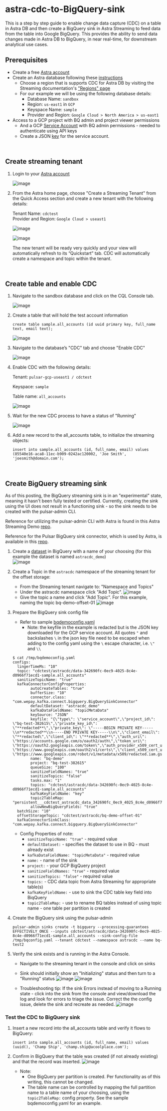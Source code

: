 # astra-cdc-to-BigQuery-sink
This is a step by step guide to enable change data capture (CDC) on a table in Astra DB and then create a BigQuery sink in Astra Streaming to feed data from the table into Google BigQuery. This provides the ability to send data changes made in Astra DB to BigQuery, in near real-time, for downstream analytical use cases.

## Prerequisites

- Create a free [Astra account](https://astra.datastax.com/)  
- Create an Astra database following these [instructions](https://awesome-astra.github.io/docs/pages/astra/cdc-for-astra/) 
  - Choose a region that is supports CDC for Astra DB by visiting the Streaming documentation's ["Regions" page](https://docs.datastax.com/en/streaming/astra-streaming/operations/astream-regions.html)
  - For our example we will be using the following database details:
    - Database Name: `sandbox`
    - Region: `us-east1` in `GCP`
    - Keyspace Name: `sample`
    - Provider and Region: `Google Cloud > North America > us-east1`
- Access to a GCP project with BQ admin and project viewer permissions
	- And a GCP [Service Account](https://cloud.google.com/iam/docs/service-accounts-create) with BQ admin permissions - needed to authenticate using API keys
	- Create a JSON [key](https://cloud.google.com/iam/docs/keys-create-delete) for the service account.

<br>

## Create streaming tenant

1. Login to your [Astra account](https://astra.datastax.com/)

    ![image](https://user-images.githubusercontent.com/41307386/225459590-dc605fbb-3b87-4309-a95b-6c674fec664f.png)

2. From the Astra home page, choose "Create a Streaming Tenant" from the Quick Access section and create a new tenant with the following details:

    Tenant Name: `cdctest`   
    Provider and Region: `Google Cloud > useast1`

    ![image](https://user-images.githubusercontent.com/41307386/225459466-a4a310f3-9fd0-4bff-b455-265068f52c59.png)
    
    ![image](https://user-images.githubusercontent.com/41307386/225460342-0c6abcf9-f511-404b-a717-a6d488d45052.png)

    The new tenant will be ready very quickly and your view will automatically refresh to its “Quickstart” tab. CDC will automatically create a namespace and topic within the tenant.

<br>

## Create table and enable CDC

1. Navigate to the sandbox database and click on the CQL Console tab. 
    
    ![image](https://user-images.githubusercontent.com/41307386/225462035-ab3e95c4-7ed4-43a8-be82-98b9d65311ad.png)
    
2. Create a table that will hold the test account information

    ```
    create table sample.all_accounts (id uuid primary key, full_name text, email text);
    ```

    ![image](https://user-images.githubusercontent.com/41307386/225461916-e466a35d-2686-4884-a809-0ca3011c091e.png)
    
3. Navigate to the database’s "CDC" tab and choose "Enable CDC"

    ![image](https://user-images.githubusercontent.com/41307386/225462418-c19884cb-99d3-4768-a9e0-094d34989489.png)

4. Enable CDC with the following details:
  
    Tenant: `pulsar-gcp-useast1 / cdctest`
    
    Keyspace: `sample`
    
    Table name: `all_accounts`  

    ![image](https://user-images.githubusercontent.com/41307386/225462213-adf24397-a789-4155-977f-36413205d017.png)
    
5. Wait for the new CDC process to have a status of "Running"
  
    ![image](https://user-images.githubusercontent.com/41307386/225462888-4b3a5144-d686-4b52-915b-cb37a7535e73.png)

6. Add a new record to the all_accounts table, to initialize the streaming objects:
	```
	insert into sample.all_accounts (id, full_name, email) values (85540e16-aca8-11ec-b909-0242ac120002, 'Joe Smith', 'joesmith@domain.com');
	```

<br>

## Create BigQuery streaming sink

As of this posting, the BigQuery streaming sink is in an "experimental" state, meaning it hasn't been fully tested or certified. Currently, creating the sink using the UI does not result in a functioning sink - so the sink needs to be created with the pulsar-admin CLI.

Reference for utilizing the pulsar-admin CLI with Astra is found in this Astra Streaming Demo [repo](https://github.com/chrisjohnson16/astra-streaming-demo).  

Reference for the Pulsar BigQuery sink connector, which is used by Astra, is available in this [repo](https://github.com/datastax/pulsar-3rdparty-connector/tree/master/pulsar-connectors/bigquery). 

1. Create a [dataset](https://cloud.google.com/bigquery/docs/quickstarts/load-data-console#create_a_dataset) in BigQuery with a name of your choosing (for this example the dataset is named `astracdc_demo`) <br>
	![image](https://user-images.githubusercontent.com/41307386/229561017-27a8a689-ec90-45be-bd9b-8d6ba07c458f.png)

2. Create a Topic in the `astracdc` namespace of the streaming tenant for the offset storage: 
	- From the Streaming tenant navigate to: "Namespace and Topics"
	- Under the astracdc namespace click "Add Topic". 
	  ![image](https://user-images.githubusercontent.com/41307386/229567041-76642e1d-a656-4610-bbea-0896c4469345.png)
	- Give the topic a name and click "Add Topic". For this example, naming the topic bq-demo-offset-01
	  ![image](https://user-images.githubusercontent.com/41307386/229566495-54bc859b-e2a0-4fd5-8053-483ee713af49.png)
3. Prepare the BigQuery sink config file 
	- Refer to sample [bqdemoconfig.yaml](https://github.com/kaseycparker/astra-cdc-to-BigQuery-sink/blob/main/bqdemoconfig.yaml) 
		- Note: the keyfile in the example is redacted but is the JSON key downloaded for the GCP service account. All quotes `"` and backslashes `\` in the json key file need to be escaped when adding to the config yaml using the `\` escape character, i.e. `\"` and  `\\`
	```
	$ cat /tmp/bqdemoconfig.yaml 
	configs:
	  lingerTimeMs: "10"
	  topic: "cdctest/astracdc/data-342690fc-0ec9-4025-8c4e-d0966f71ecd1-sample.all_accounts"
	  sanitizeTopicName: "true"
	  kafkaConnectorConfigProperties:
			autoCreateTables: "true"
			bufferSize: "10"
			connector.class: "com.wepay.kafka.connect.bigquery.BigQuerySinkConnector"
			defaultDataset: "astracdc_demo"
			kafkaDataFieldName: "topicMetaData"
			keySource: "JSON"
			keyfile: "{\"type\": \"service_account\",\"project_id\": \"bq-test-382615\",\"private_key_id\": \"**redacted**\",\"private_key\": \"-----BEGIN PRIVATE KEY-----\\n**redacted**\\n-----END PRIVATE KEY-----\\n\",\"client_email\": \"**redacted\",\"client_id\": \"**redacted**\",\"auth_uri\": \"https://accounts.google.com/o/oauth2/auth\",\"token_uri\": \"https://oauth2.googleapis.com/token\",\"auth_provider_x509_cert_url\": \"https://www.googleapis.com/oauth2/v1/certs\",\"client_x509_cert_url\": \"https://www.googleapis.com/robot/v1/metadata/x509/redacted.iam.gserviceaccount.com\"}"
			name: "bq-demo"
			project: "bq-test-382615"
			queueSize: "100"
			sanitizeFieldNames: "true"
			sanitizeTopics: "false"
			tasks.max: "1"
			topics: "cdctest/astracdc/data-342690fc-0ec9-4025-8c4e-d0966f71ecd1-sample.all_accounts"
			kafkaKeyFieldName: "key"
			topic2TableMap: "persistent___cdctest_astracdc_data_342690fc_0ec9_4025_8c4e_d0966f71ecd1_sample_all_accounts_partition_0:all_accounts_partition_0,persistent___cdctest_astracdc_data_342690fc_0ec9_4025_8c4e_d0966f71ecd1_sample_all_accounts_partition_1:all_accounts_partition_1,persistent___cdctest_astracdc_data_342690fc_0ec9_4025_8c4e_d0966f71ecd1_sample_all_accounts_partition_2:all_accounts_partition_2"
			allowNewBigQueryFields: "true"
	  batchSize: "10"
	  offsetStorageTopic: "cdctest/astracdc/bq-demo-offset-01"
	  kafkaConnectorSinkClass: "com.wepay.kafka.connect.bigquery.BigQuerySinkConnector"
	```

	- Config Properties of note:
		- `sanitizeTopicName: "true"` - required value
		- `defaultDataset:`  - specifies the dataset to use in BQ - must already exist
		- `kafkaDataFieldName: "topicMetaData"` - required value
		- `name:` - name of the sink
		- `project:` - your GCP BigQuery project
		- `sanitizeFieldNames: "true"` - required value
		- `sanitizeTopics: "false"` - required value
		- `topics:` - CDC data topic from Astra Streaming for appropriate table(s)
		- `kafkaKeyFieldName:` - use to sink the CDC table key field into BiqQuery
		- `topic2TableMap:` - use to rename BQ tables instead of using topic name - one table per partition is created
		
3. Create the BigQuery sink using the pulsar-admin

	```
	pulsar-admin sinks create -t bigquery --processing-guarantees EFFECTIVELY_ONCE --inputs cdctest/astracdc/data-342690fc-0ec9-4025-8c4e-d0966f71ecd1-sample.all_accounts --sink-config-file /tmp/bqconfig.yaml --tenant cdctest --namespace astracdc --name bq-test2
	```

4. Verify the sink exists and is running in the Astra Console. 
	- Navigate to the streaming tenant in the console and click on sinks
	- Sink should initially show an "Initializing" status and then turn to a "Running" status
	![image](https://user-images.githubusercontent.com/41307386/229632403-f7ae1857-66cd-4047-96bb-e1ee899abba3.png)
	![image](https://user-images.githubusercontent.com/41307386/229632881-59d9a15c-5cbb-4e45-ab7a-7487c3bda78d.png)

	- Troubleshooting tip: If the sink Errors instead of moving to a Running state - click into the sink from the console and view/download the log and look for errors to triage the issue. Correct the the config issue, delete the sink and recreate as needed.
	![image](https://user-images.githubusercontent.com/41307386/229544861-b1fe9779-6591-478b-96e7-33663f7caca3.png)

### Test the CDC to BigQuery sink
1. Insert a new record into the all_accounts table and verify it flows to BigQuery:
    ```
    insert into sample.all_accounts (id, full_name, email) values (uuid(), 'Champ Ship', 'champ.ship@acoolplace.com');
    ```
	
2. Confirm in BigQuery that the table was created (if not already existing) and that the record was inserted.
	![image](https://user-images.githubusercontent.com/41307386/229635134-4fd5a24a-3df5-4f64-b9f0-734ca5e9fff7.png)
	- Note: 
		- One BigQuery per partition is created. Per functionality as of this writing, this cannot be changed. 
		- The table name can be controlled by mapping the full partition name to a table name of your choosing, using the `topic2TableMap:` config property. See the sample bqdemoconfig.yaml for an example. 
